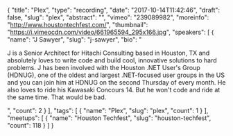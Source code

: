 {
  "title": "Plex",
  "type": "recording",
  "date": "2017-10-14T11:42:46",
  "draft": false,
  "slug": "plex",
  "abstract": "",
  "vimeo": "239089982",
  "moreinfo": "http://www.houstontechfest.com/",
  "thumbnail": "https://i.vimeocdn.com/video/661965594_295x166.jpg",
  "speakers": [
    {
      "name": "J Sawyer",
      "slug": "j-sawyer",
      "bio": "<p>J is a Senior Architect for Hitachi Consulting based in Houston, TX and absolutely loves to write code and build cool, innovative solutions to hard problems. J has been involved with the Houston .NET User's Group (HDNUG), one of the oldest and largest .NET-focused user groups in the US and you can join him at HDNUG on the second Thursday of every month. He also loves to ride his Kawasaki Concours 14. But he won't code and ride at the same time. That would be bad.</p>",
      "count": 2
    }
  ],
  "tags": [
    {
      "name": "Plex",
      "slug": "plex",
      "count": 1
    }
  ],
  "meetups": [
    {
      "name": "Houston Techfest",
      "slug": "houston-techfest",
      "count": 118
    }
  ]
}